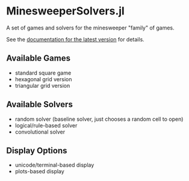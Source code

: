 # MinesweeperSolvers.jl
A set of games and solvers for the minesweeper "family" of games.

See the [documentation for the latest version](https://tmthyln.github.io/MinesweeperSolvers.jl/latest/) for details.

## Available Games
* standard square game
* hexagonal grid version
* triangular grid version

## Available Solvers
* random solver (baseline solver, just chooses a random cell to open)
* logical/rule-based solver
* convolutional solver

## Display Options
* unicode/terminal-based display
* plots-based display
